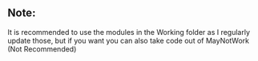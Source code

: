 ## Note:

It is recommended to use the modules in the Working folder as I regularly update those, but if you want you can also take code out of MayNotWork (Not Recommended)